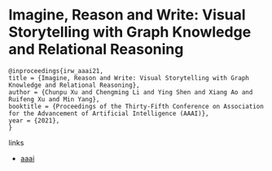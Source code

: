 # Imagine, Reason and Write: Visual Storytelling with Graph Knowledge and Relational Reasoning

```
@inproceedings{irw_aaai21,
title = {Imagine, Reason and Write: Visual Storytelling with Graph Knowledge and Relational Reasoning},
author = {Chunpu Xu and Chengming Li and Ying Shen and Xiang Ao and Ruifeng Xu and Min Yang},
booktitle = {Proceedings of the Thirty-Fifth Conference on Association for the Advancement of Artificial Intelligence (AAAI)},
year = {2021},
}
```

links
- [aaai](https://www.aaai.org/AAAI21Papers/AAAI-3382.XuC.pdf)
